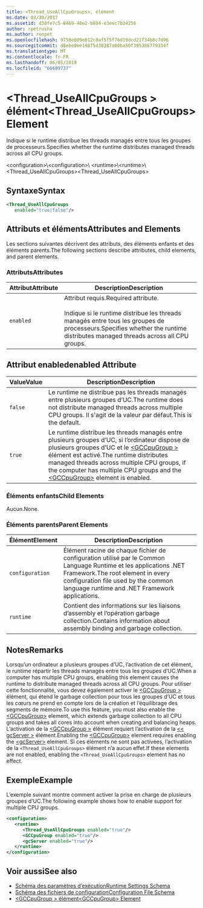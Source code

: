 ```yaml
---
title: <Thread_UseAllCpuGroups>, élément
ms.date: 03/30/2017
ms.assetid: d30fe7c5-8469-46e2-b804-e3eec7b24256
author: rpetrusha
ms.author: ronpet
ms.openlocfilehash: 9758e009e012c8af5f5f7bd19dcd21f34b8c7d96
ms.sourcegitcommit: d8ebe0ee198f5d38387a80ba50f395386779334f
ms.translationtype: MT
ms.contentlocale: fr-FR
ms.lasthandoff: 06/05/2019
ms.locfileid: "66689737"
---
```

# <a name="threaduseallcpugroups-element"></a><span data-ttu-id="385c3-102">\<Thread_UseAllCpuGroups > élément</span><span class="sxs-lookup"><span data-stu-id="385c3-102">\<Thread_UseAllCpuGroups> Element</span></span>

<span data-ttu-id="385c3-103">Indique si le runtime distribue les threads managés entre tous les groupes de processeurs.</span><span class="sxs-lookup"><span data-stu-id="385c3-103">Specifies whether the runtime distributes managed threads across all CPU groups.</span></span>

<span data-ttu-id="385c3-104">\<configuration>\\</span><span class="sxs-lookup"><span data-stu-id="385c3-104">\<configuration>\\</span></span>
<span data-ttu-id="385c3-105">\<runtime>\\</span><span class="sxs-lookup"><span data-stu-id="385c3-105">\<runtime>\\</span></span>
<span data-ttu-id="385c3-106">\<Thread_UseAllCpuGroups></span><span class="sxs-lookup"><span data-stu-id="385c3-106">\<Thread_UseAllCpuGroups></span></span>

## <a name="syntax"></a><span data-ttu-id="385c3-107">Syntaxe</span><span class="sxs-lookup"><span data-stu-id="385c3-107">Syntax</span></span>

```xml
<Thread_UseAllCpuGroups
   enabled="true|false"/>
```

## <a name="attributes-and-elements"></a><span data-ttu-id="385c3-108">Attributs et éléments</span><span class="sxs-lookup"><span data-stu-id="385c3-108">Attributes and Elements</span></span>

<span data-ttu-id="385c3-109">Les sections suivantes décrivent des attributs, des éléments enfants et des éléments parents.</span><span class="sxs-lookup"><span data-stu-id="385c3-109">The following sections describe attributes, child elements, and parent elements.</span></span>

### <a name="attributes"></a><span data-ttu-id="385c3-110">Attributs</span><span class="sxs-lookup"><span data-stu-id="385c3-110">Attributes</span></span>

|<span data-ttu-id="385c3-111">Attribut</span><span class="sxs-lookup"><span data-stu-id="385c3-111">Attribute</span></span>|<span data-ttu-id="385c3-112">Description</span><span class="sxs-lookup"><span data-stu-id="385c3-112">Description</span></span>|
|---------------|-----------------|
|`enabled`|<span data-ttu-id="385c3-113">Attribut requis.</span><span class="sxs-lookup"><span data-stu-id="385c3-113">Required attribute.</span></span><br /><br /> <span data-ttu-id="385c3-114">Indique si le runtime distribue les threads managés entre tous les groupes de processeurs.</span><span class="sxs-lookup"><span data-stu-id="385c3-114">Specifies whether the runtime distributes managed threads across all CPU groups.</span></span>|

## <a name="enabled-attribute"></a><span data-ttu-id="385c3-115">Attribut enabled</span><span class="sxs-lookup"><span data-stu-id="385c3-115">enabled Attribute</span></span>

|<span data-ttu-id="385c3-116">Value</span><span class="sxs-lookup"><span data-stu-id="385c3-116">Value</span></span>|<span data-ttu-id="385c3-117">Description</span><span class="sxs-lookup"><span data-stu-id="385c3-117">Description</span></span>|
|-----------|-----------------|
|`false`|<span data-ttu-id="385c3-118">Le runtime ne distribue pas les threads managés entre plusieurs groupes d’UC.</span><span class="sxs-lookup"><span data-stu-id="385c3-118">The runtime does not distribute managed threads across multiple CPU groups.</span></span> <span data-ttu-id="385c3-119">Il s'agit de la valeur par défaut.</span><span class="sxs-lookup"><span data-stu-id="385c3-119">This is the default.</span></span>|
|`true`|<span data-ttu-id="385c3-120">Le runtime distribue les threads managés entre plusieurs groupes d’UC, si l’ordinateur dispose de plusieurs groupes d’UC et le [ \<GCCpuGroup >](../../../../../docs/framework/configure-apps/file-schema/runtime/gccpugroup-element.md) élément est activé.</span><span class="sxs-lookup"><span data-stu-id="385c3-120">The runtime distributes managed threads across multiple CPU groups, if the computer has multiple CPU groups and the [\<GCCpuGroup>](../../../../../docs/framework/configure-apps/file-schema/runtime/gccpugroup-element.md) element is enabled.</span></span>|

### <a name="child-elements"></a><span data-ttu-id="385c3-121">Éléments enfants</span><span class="sxs-lookup"><span data-stu-id="385c3-121">Child Elements</span></span>

<span data-ttu-id="385c3-122">Aucun.</span><span class="sxs-lookup"><span data-stu-id="385c3-122">None.</span></span>

### <a name="parent-elements"></a><span data-ttu-id="385c3-123">Éléments parents</span><span class="sxs-lookup"><span data-stu-id="385c3-123">Parent Elements</span></span>

|<span data-ttu-id="385c3-124">Élément</span><span class="sxs-lookup"><span data-stu-id="385c3-124">Element</span></span>|<span data-ttu-id="385c3-125">Description</span><span class="sxs-lookup"><span data-stu-id="385c3-125">Description</span></span>|
|-------------|-----------------|
|`configuration`|<span data-ttu-id="385c3-126">Élément racine de chaque fichier de configuration utilisé par le Common Language Runtime et les applications .NET Framework.</span><span class="sxs-lookup"><span data-stu-id="385c3-126">The root element in every configuration file used by the common language runtime and .NET Framework applications.</span></span>|
|`runtime`|<span data-ttu-id="385c3-127">Contient des informations sur les liaisons d’assembly et l’opération garbage collection.</span><span class="sxs-lookup"><span data-stu-id="385c3-127">Contains information about assembly binding and garbage collection.</span></span>|

## <a name="remarks"></a><span data-ttu-id="385c3-128">Notes</span><span class="sxs-lookup"><span data-stu-id="385c3-128">Remarks</span></span>

<span data-ttu-id="385c3-129">Lorsqu’un ordinateur a plusieurs groupes d’UC, l’activation de cet élément, le runtime répartir les threads managés entre tous les groupes d’UC.</span><span class="sxs-lookup"><span data-stu-id="385c3-129">When a computer has multiple CPU groups, enabling this element causes the runtime to distribute managed threads across all CPU groups.</span></span> <span data-ttu-id="385c3-130">Pour utiliser cette fonctionnalité, vous devez également activer le [ \<GCCpuGroup >](../../../../../docs/framework/configure-apps/file-schema/runtime/gccpugroup-element.md) élément, qui étend le garbage collection pour tous les groupes d’UC et tous les cœurs ne prend en compte lors de la création et l’équilibrage des segments de mémoire.</span><span class="sxs-lookup"><span data-stu-id="385c3-130">To use this feature, you must also enable the [\<GCCpuGroup>](../../../../../docs/framework/configure-apps/file-schema/runtime/gccpugroup-element.md) element, which extends garbage collection to all CPU groups and takes all cores into account when creating and balancing heaps.</span></span> <span data-ttu-id="385c3-131">L’activation de la [ \<GCCpuGroup >](../../../../../docs/framework/configure-apps/file-schema/runtime/gccpugroup-element.md) élément requiert l’activation de la [ \<< gcServer >](../../../../../docs/framework/configure-apps/file-schema/runtime/gcserver-element.md) élément.</span><span class="sxs-lookup"><span data-stu-id="385c3-131">Enabling the [\<GCCpuGroup>](../../../../../docs/framework/configure-apps/file-schema/runtime/gccpugroup-element.md) element requires enabling the [\<gcServer>](../../../../../docs/framework/configure-apps/file-schema/runtime/gcserver-element.md) element.</span></span> <span data-ttu-id="385c3-132">Si ces éléments ne sont pas activées, l’activation de la `<Thread_UseAllCpuGroups>` élément n’a aucun effet.</span><span class="sxs-lookup"><span data-stu-id="385c3-132">If these elements are not enabled, enabling the `<Thread_UseAllCpuGroups>` element has no effect.</span></span>

## <a name="example"></a><span data-ttu-id="385c3-133">Exemple</span><span class="sxs-lookup"><span data-stu-id="385c3-133">Example</span></span>

<span data-ttu-id="385c3-134">L’exemple suivant montre comment activer la prise en charge de plusieurs groupes d’UC.</span><span class="sxs-lookup"><span data-stu-id="385c3-134">The following example shows how to enable support for multiple CPU groups.</span></span>

```xml
<configuration>
   <runtime>
      <Thread_UseAllCpuGroups enabled="true"/>
      <GCCpuGroup enabled="true"/>
      <gcServer enabled="true"/>
   </runtime>
</configuration>
```

## <a name="see-also"></a><span data-ttu-id="385c3-135">Voir aussi</span><span class="sxs-lookup"><span data-stu-id="385c3-135">See also</span></span>

- [<span data-ttu-id="385c3-136">Schéma des paramètres d’exécution</span><span class="sxs-lookup"><span data-stu-id="385c3-136">Runtime Settings Schema</span></span>](../../../../../docs/framework/configure-apps/file-schema/runtime/index.md)
- [<span data-ttu-id="385c3-137">Schéma des fichiers de configuration</span><span class="sxs-lookup"><span data-stu-id="385c3-137">Configuration File Schema</span></span>](../../../../../docs/framework/configure-apps/file-schema/index.md)
- [<span data-ttu-id="385c3-138">\<GCCpuGroup > élément</span><span class="sxs-lookup"><span data-stu-id="385c3-138">\<GCCpuGroup> Element</span></span>](../../../../../docs/framework/configure-apps/file-schema/runtime/gccpugroup-element.md)
